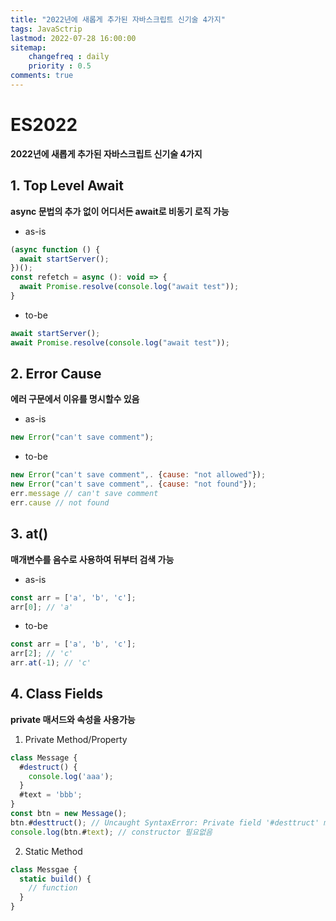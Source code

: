 ```yaml
---
title: "2022년에 새롭게 추가된 자바스크립트 신기술 4가지"
tags: JavaSctrip
lastmod: 2022-07-28 16:00:00
sitemap: 
    changefreq : daily
    priority : 0.5
comments: true
---
```


# ES2022

**2022년에 새롭게 추가된 자바스크립트 신기술 4가지**

## 1. Top Level Await
**async 문법의 추가 없이 어디서든 await로 비동기 로직 가능**

- as-is
```javascript
(async function () {
  await startServer();
})();
const refetch = async (): void => {
  await Promise.resolve(console.log("await test"));
}
```

- to-be
```javascript
await startServer();
await Promise.resolve(console.log("await test"));
```

## 2. Error Cause
**에러 구문에서 이유를 명시할수 있음**

- as-is
```javascript
new Error("can't save comment");
```

- to-be
```javascript
new Error("can't save comment",. {cause: "not allowed"});
new Error("can't save comment",. {cause: "not found"});
err.message // can't save comment
err.cause // not found
```

## 3. at()
**매개변수를 음수로 사용하여 뒤부터 검색 가능**

- as-is
```javascript
const arr = ['a', 'b', 'c'];
arr[0]; // 'a'
```

- to-be
```javascript
const arr = ['a', 'b', 'c'];
arr[2]; // 'c'
arr.at(-1); // 'c'
```

## 4. Class Fields
**private 매서드와 속성을 사용가능**
1. Private Method/Property
```javascript
class Message {
  #destruct() {
    console.log('aaa');
  }
  #text = 'bbb';
}
const btn = new Message();
btn.#desttruct(); // Uncaught SyntaxError: Private field '#desttruct' must be declared in an enclosing class
console.log(btn.#text); // constructor 필요없음
```

2. Static Method
```javascript
class Messgae {
  static build() {
    // function
  }
}
```
